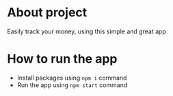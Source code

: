 # About project
Easily track your money, using this simple and great app

# How to run the app
- Install packages using `npm i` command
- Run the app using `npm start` command

